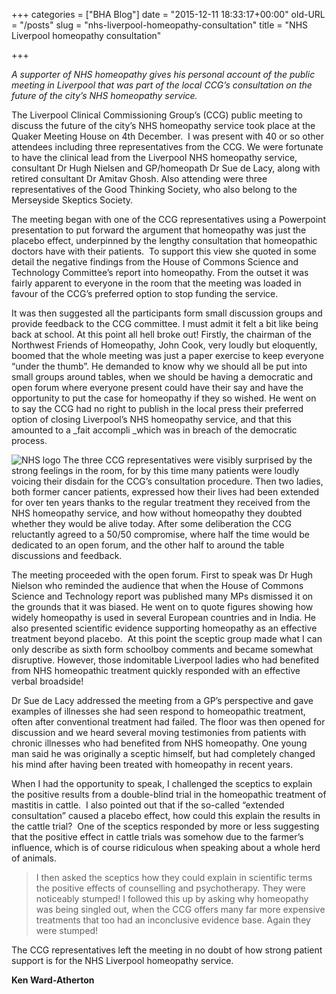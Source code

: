 +++
categories = ["BHA Blog"]
date = "2015-12-11 18:33:17+00:00"
old-URL = "/posts"
slug = "nhs-liverpool-homeopathy-consultation"
title = "NHS Liverpool homeopathy consultation"

+++

_A supporter of NHS homeopathy gives his personal account of the public meeting in Liverpool that was part of the local CCG’s consultation on the future of the city’s NHS homeopathy service._

The Liverpool Clinical Commissioning Group’s (CCG) public meeting to discuss the future of the city’s NHS homeopathy service took place at the Quaker Meeting House on 4th December.  I was present with 40 or so other attendees including three representatives from the CCG. We were fortunate to have the clinical lead from the Liverpool NHS homeopathy service, consultant Dr Hugh Nielsen and GP/homeopath Dr Sue de Lacy, along with retired consultant Dr Amitav Ghosh. Also attending were three representatives of the Good Thinking Society, who also belong to the Merseyside Skeptics Society.

The meeting began with one of the CCG representatives using a Powerpoint presentation to put forward the argument that homeopathy was just the placebo effect, underpinned by the lengthy consultation that homeopathic doctors have with their patients.  To support this view she quoted in some detail the negative findings from the House of Commons Science and Technology Committee’s report into homeopathy. From the outset it was fairly apparent to everyone in the room that the meeting was loaded in favour of the CCG’s preferred option to stop funding the service.

It was then suggested all the participants form small discussion groups and provide feedback to the CCG committee. I must admit it felt a bit like being back at school. At this point all hell broke out! Firstly, the chairman of the Northwest Friends of Homeopathy, John Cook, very loudly but eloquently, boomed that the whole meeting was just a paper exercise to keep everyone “under the thumb”. He demanded to know why we should all be put into small groups around tables, when we should be having a democratic and open forum where everyone present could have their say and have the opportunity to put the case for homeopathy if they so wished. He went on to say the CCG had no right to publish in the local press their preferred option of closing Liverpool’s NHS homeopathy service, and that this amounted to a _fait accompli _which was in breach of the democratic process.

![NHS logo](https://res.cloudinary.com/homeopathyuk/v1557403245/bha/1000px-NHS-Logo.png) The three CCG representatives were visibly surprised by the strong feelings in the room, for by this time many patients were loudly voicing their disdain for the CCG’s consultation procedure. Then two ladies, both former cancer patients, expressed how their lives had been extended for over ten years thanks to the regular treatment they received from the NHS homeopathy service, and how without homeopathy they doubted whether they would be alive today. After some deliberation the CCG reluctantly agreed to a 50/50 compromise, where half the time would be dedicated to an open forum, and the other half to around the table discussions and feedback.

The meeting proceeded with the open forum. First to speak was Dr Hugh Nielson who reminded the audience that when the House of Commons Science and Technology report was published many MPs dismissed it on the grounds that it was biased. He went on to quote figures showing how widely homeopathy is used in several European countries and in India. He also presented scientific evidence supporting homeopathy as an effective treatment beyond placebo.  At this point the sceptic group made what I can only describe as sixth form schoolboy comments and became somewhat disruptive. However, those indomitable Liverpool ladies who had benefited from NHS homeopathic treatment quickly responded with an effective verbal broadside!

Dr Sue de Lacy addressed the meeting from a GP’s perspective and gave examples of illnesses she had seen respond to homeopathic treatment, often after conventional treatment had failed. The floor was then opened for discussion and we heard several moving testimonies from patients with chronic illnesses who had benefited from NHS homeopathy. One young man said he was originally a sceptic himself, but had completely changed his mind after having been treated with homeopathy in recent years.

When I had the opportunity to speak, I challenged the sceptics to explain the positive results from a double-blind trial in the homeopathic treatment of mastitis in cattle.  I also pointed out that if the so-called “extended consultation” caused a placebo effect, how could this explain the results in the cattle trial?  One of the sceptics responded by more or less suggesting that the positive effect in cattle trials was somehow due to the farmer’s influence, which is of course ridiculous when speaking about a whole herd of animals.

<blockquote>I then asked the sceptics how they could explain in scientific terms the positive effects of counselling and psychotherapy. They were noticeably stumped! I followed this up by asking why homeopathy was being singled out, when the CCG offers many far more expensive treatments that too had an inconclusive evidence base. Again they were stumped!</blockquote>

The CCG representatives left the meeting in no doubt of how strong patient support is for the NHS Liverpool homeopathy service.

**Ken Ward-Atherton**
